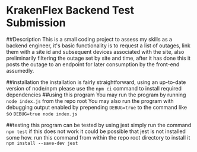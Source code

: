 # KrakenFlex Backend Test Submission 

##Description
This is a small coding project to assess my skills as a backend engineer, it's basic functionality is to request a list of outages, link them with a site id and subsequent devices associated with the site, also preliminarily filtering the outage set by site and time, after it has done this it posts the outage to an endpoint for later consumption by the front-end assumedly.

##installation
the installation is fairly straightforward, using an up-to-date version of node/npm please use the `npm ci` command to install required dependencies
##using this program
You may run the program by running `node index.js` from the repo root
You may also run the program with debugging output enabled by prepending `DEBUG=true` to the command like so `DEBUG=true node index.js`

##testing 
this program can be tested by using jest
simply run the command `npm test` 
if this does not work it could be possible that jest is not installed some how. 
run this command from within the repo root directory to install it
`npm install --save-dev jest` 
